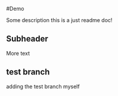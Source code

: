 #Demo

Some description
this is a just readme doc!

## Subheader

More text

## test branch

adding the test branch myself